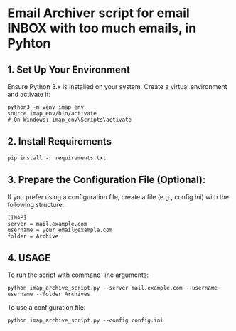 Email Archiver script for email INBOX with too much emails, in Pyhton
=====================================================================

## 1. Set Up Your Environment

Ensure Python 3.x is installed on your system.
Create a virtual environment and activate it:
```Console
python3 -m venv imap_env
source imap_env/bin/activate  
# On Windows: imap_env\Scripts\activate
```

## 2. Install Requirements

```Console
pip install -r requirements.txt
```

## 3. Prepare the Configuration File (Optional):
If you prefer using a configuration file, create a file (e.g., config.ini) with the following structure:
```Console
[IMAP]
server = mail.example.com
username = your_email@example.com
folder = Archive
```

## 4. USAGE
To run the script with command-line arguments:
```Console
python imap_archive_script.py --server mail.example.com --username username --folder Archives
```

To use a configuration file:
```Console
python imap_archive_script.py --config config.ini
```

